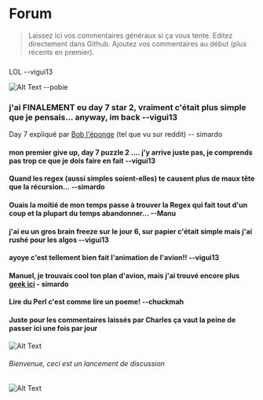 # Forum
> Laissez ici vos commentaires généraux si ça vous tente. Editez directement dans Github. Ajoutez vos commentaires au début (plus récents en premier).

### 

LOL --vigui13

![Alt Text](https://i.imgur.com/drehjLW.png) --pobie

### j'ai FINALEMENT eu day 7 star 2, vraiment c'était plus simple que je pensais... anyway, im back --vigui13

Day 7 expliqué par [Bob l'éponge](https://www.reddit.com/r/adventofcode/comments/k8ipv4/day_7_be_like/?utm_source=share&utm_medium=web2x&context=3) (tel que vu sur reddit) -- simardo

#### mon premier give up, day 7 puzzle 2 .... j'y arrive juste pas, je comprends pas trop ce que je dois faire en fait --vigui13 

#### Quand les regex (aussi simples soient-elles) te causent plus de maux tête que la récursion... --simardo

#### Ouais la moitié de mon temps passe à trouver la Regex qui fait tout d'un coup et la plupart du temps abandonner... --Manu

#### j'ai eu un gros brain freeze sur le jour 6, sur papier c'était simple mais j'ai rushé pour les algos --vigui13

#### ayoye c'est tellement bien fait l'animation de l'avion!! --vigui13

#### Manuel, je trouvais cool ton plan d'avion, mais j'ai trouvé encore plus [geek ici](https://www.youtube.com/watch?v=8mTtyTMRHsM&feature=youtu.be&ab_channel=Phil%21Gold) - simardo

#### Lire du Perl c'est comme lire un poeme! --chuckmah

#### Juste pour les commentaires laissés par Charles ça vaut la peine de passer ici une fois par jour
![Alt Text](https://media4.giphy.com/media/CaiVJuZGvR8HK/giphy.gif)

###### Bienvenue, ceci est un lancement de discussion

![Alt Text](https://media2.giphy.com/media/QsY8yp5q4atcQ/giphy.gif)

